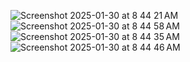 ![Screenshot 2025-01-30 at 8 44 21 AM](https://github.com/user-attachments/assets/b0dfd3d6-543b-4167-8805-af7031a58cb8)
![Screenshot 2025-01-30 at 8 44 58 AM](https://github.com/user-attachments/assets/94572ba6-7e74-4ab7-af14-2830f289bf2b)
![Screenshot 2025-01-30 at 8 44 35 AM](https://github.com/user-attachments/assets/33e76c93-0768-4b00-a2a1-b04f87d8c2ec)
![Screenshot 2025-01-30 at 8 44 46 AM](https://github.com/user-attachments/assets/bb78c7e8-c315-466b-829c-9dde64622b0a)
